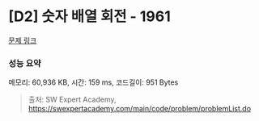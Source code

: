 # [D2] 숫자 배열 회전 - 1961 

[문제 링크](https://swexpertacademy.com/main/code/problem/problemDetail.do?contestProbId=AV5Pq-OKAVYDFAUq) 

### 성능 요약

메모리: 60,936 KB, 시간: 159 ms, 코드길이: 951 Bytes



> 출처: SW Expert Academy, https://swexpertacademy.com/main/code/problem/problemList.do